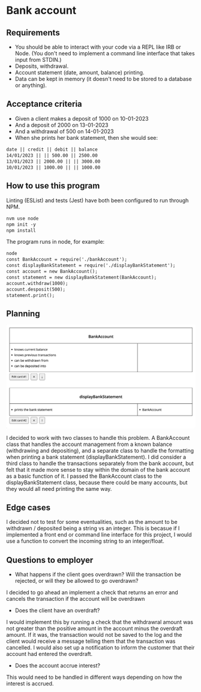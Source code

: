 Bank account
============

## Requirements
- You should be able to interact with your code via a REPL like IRB or Node. (You don't need to implement a command line interface that takes input from STDIN.)
- Deposits, withdrawal.
- Account statement (date, amount, balance) printing.
- Data can be kept in memory (it doesn't need to be stored to a database or anything).


## Acceptance criteria
- Given a client makes a deposit of 1000 on 10-01-2023
- And a deposit of 2000 on 13-01-2023
- And a withdrawal of 500 on 14-01-2023
- When she prints her bank statement, then she would see:

````console
date || credit || debit || balance
14/01/2023 || || 500.00 || 2500.00
13/01/2023 || 2000.00 || || 3000.00
10/01/2023 || 1000.00 || || 1000.00
````


## How to use this program

Linting (ESList) and tests (Jest) have both been configured to run through NPM.

````console
nvm use node
npm init -y
npm install
````

The program runs in node, for example:
````node
node
const BankAccount = require('./bankAccount');
const displayBankStatement = require('./displayBankStatement');
const account = new BankAccount();
const statement = new displayBankStatement(BankAccount);
account.withdraw(1000);
account.desposit(500);
statement.print();
````


## Planning

![CRC cards](./documents/CRC%20cards%20-%20bank%20account%20tech%20test.png?raw=true "Model mapping")

I decided to work with two classes to handle this problem. A BankAccount class that handles the account management from a known balance (withdrawing and depositing), and a separate class to handle the formatting when printing a bank statement (displayBankStatement). I did consider a third class to handle the transactions separately from the bank account, but felt that it made more sense to stay within the domain of the bank account as a basic function of it. I passed the BankAccount class to the displayBankStatement class, because there could be many accounts, but they would all need printing the same way.

## Edge cases
I decided not to test for some eventualities, such as the amount to be withdrawn / deposited being a string vs an integer. This is becasue if I implemented a front end or command line interface for this project, I would use a function to convert the incoming string to an integer/float. 

## Questions to employer

- What happens if the client goes overdrawn? Will the transaction be rejected, or will they be allowed to go overdrawn?

I decided to go ahead an implement a check that returns an error and cancels the transaction if the account will be overdrawn

- Does the client have an overdraft?

I would implement this by running a check that the withdrawral amount was not greater than the positive amount in the account minus the overdraft amount. If it was, the transaction would not be saved to the log and the client would receive a message telling them that the transaction was cancelled. I would also set up a notification to inform the customer that their account had entered the overdraft.

- Does the account accrue interest?

This would need to be handled in different ways depending on how the interest is accrued.


